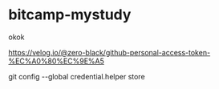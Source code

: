 # bitcamp-mystudy

okok



https://velog.io/@zero-black/github-personal-access-token-%EC%A0%80%EC%9E%A5

git config --global credential.helper store